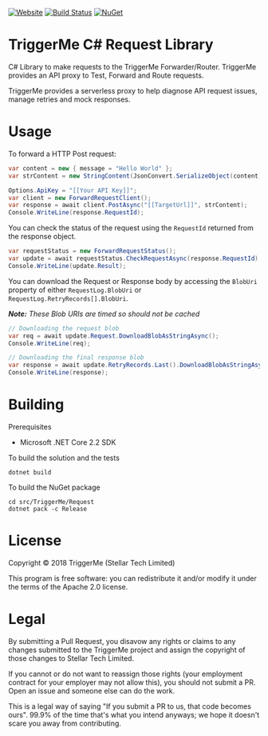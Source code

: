 [![Website](https://img.shields.io/badge/website-triggerme.io-lightgrey.svg)](https://www.triggerme.io)
[![Build Status](https://dev.azure.com/TriggerHelper/CSharpRequestLibrary/_apis/build/status/TriggerMe.CSharpRequestLibrary)](https://dev.azure.com/TriggerHelper/CSharpRequestLibrary/_build/latest?definitionId=1)
[![NuGet](https://img.shields.io/nuget/v/TriggerMe.Request.svg)](https://www.nuget.org/packages/TriggerMe.Request)

# TriggerMe C# Request Library
C# Library to make requests to the TriggerMe Forwarder/Router. TriggerMe provides an API proxy to Test, Forward and Route requests.

TriggerMe provides a serverless proxy to help diagnose API request issues, manage retries and mock responses. 

# Usage
To forward a HTTP Post request:

```csharp
var content = new { message = "Hello World" };
var strContent = new StringContent(JsonConvert.SerializeObject(content), Encoding.UTF8, "application/json");

Options.ApiKey = "[[Your API Key]]";
var client = new ForwardRequestClient();
var response = await client.PostAsync("[[TargetUrl]]", strContent);
Console.WriteLine(response.RequestId);
```

You can check the status of the request using the `RequestId` returned from the response object.

```csharp
var requestStatus = new ForwardRequestStatus();
var update = await requestStatus.CheckRequestAsync(response.RequestId);
Console.WriteLine(update.Result);
```

You can download the Request or Response body by accessing the `BlobUri` property of either `RequestLog.BlobUri` or `RequestLog.RetryRecords[].BlobUri`.

***Note:** These Blob URIs are timed so should not be cached*

```csharp
// Downloading the request blob
var req = await update.Request.DownloadBlobAsStringAsync();
Console.WriteLine(req);

// Downloading the final response blob
var response = await update.RetryRecords.Last().DownloadBlobAsStringAsync();
Console.WriteLine(response);
```

# Building
Prerequisites
- Microsoft .NET Core 2.2 SDK

To build the solution and the tests
```
dotnet build
```

To build the NuGet package
```
cd src/TriggerMe/Request
dotnet pack -c Release
```

# License
Copyright © 2018 TriggerMe (Stellar Tech Limited)

This program is free software: you can redistribute it and/or modify it under the terms of the Apache 2.0 license.

# Legal
By submitting a Pull Request, you disavow any rights or claims to any changes submitted to the TriggerMe project and assign the copyright of those changes to Stellar Tech Limited.

If you cannot or do not want to reassign those rights (your employment contract for your employer may not allow this), you should not submit a PR. Open an issue and someone else can do the work.

This is a legal way of saying "If you submit a PR to us, that code becomes ours". 99.9% of the time that's what you intend anyways; we hope it doesn't scare you away from contributing.